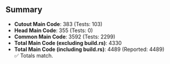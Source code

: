 ## Summary

- **Cutout Main Code**: 383 (Tests: 103)  
- **Head Main Code**: 355 (Tests: 0)  
- **Common Main Code**: 3592 (Tests: 2299)  
- **Total Main Code (excluding build.rs)**: 4330  
- **Total Main Code (including build.rs)**: 4489 (Reported: 4489)  
✅ Totals match.
